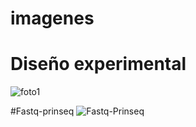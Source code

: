 # imagenes
# Diseño experimental
![foto1](https://cloud.githubusercontent.com/assets/22641045/19122992/4e013f00-8b03-11e6-8181-a112e24dd0fa.png)

#Fastq-prinseq
![Fastq-Prinseq](https://cloud.githubusercontent.com/assets/22641045/19138334/7f92ed90-8b51-11e6-9739-defd1b92cda5.png)
